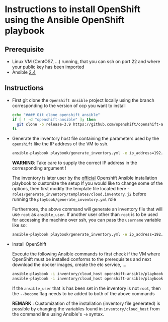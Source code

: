 # Instructions to install OpenShift using the Ansible OpenShift playbook 

## Prerequisite

  - Linux VM (CentOS7, ...) running, that you can ssh on port 22 and where your public key has been imported
  - Ansible [2.4](http://docs.ansible.com/ansible/latest/installation_guide/intro_installation.html)

## Instructions

- First git clone the `OpenShift Ansible` project locally using the branch corresponding to the version of ocp you want to install

  ```bash
  echo "#### Git clone openshift ansible"
  if [ ! -d "openshift-ansible" ]; then
    git clone -b release-3.9 https://github.com/openshift/openshift-ansible.git
  fi
  ```

- Generate the inventory host file containing the parameters used by the `openshift` like the IP address of the VM to ssh.

  ```bash
  ansible-playbook playbook/generate_inventory.yml -e ip_address=192.168.99.50
  ```
  
  **WARNING**: Take care to supply the correct IP address in the corresponding argument !
  
  The inventory is later user by the [official](https://github.com/openshift/openshift-ansible) Openshift Ansible installation playbook to customize the setup
  If you would like to change some of the options, then first modify the template file located here - `roles/generate_inventory/templates/cloud.inventory.j2`
  before running the `playbook/generate_inventory.yml` role
  
  Furthermore, the above command will generate an inventory file that will use `root` as `ansible_user`.
  If another user other than `root` is to be used for accessing the machine over ssh, you can pass the `username` variable like so:
  
  ```bash
  ansible-playbook playbook/generate_inventory.yml -e ip_address=192.168.99.50 -e username=centos
  ```

- Install OpenShift

  Execute the following Ansible commands to first check if the VM where OpenShift must be installed conforms to the prerequisites and next download the docker images, create the etc service, ...
  
  ```bash
  ansible-playbook -i inventory/cloud_host openshift-ansible/playbooks/prerequisites.yml
  ansible-playbook -i inventory/cloud_host openshift-ansible/playbooks/deploy_cluster.yml
  ```
  
  If the `ansible_user` that is has been set in the inventory is not `root`, then the `--become` flag needs to be added to both
  of the above commands 
  
  **REMARK** : Customization of the installation (inventory file generated) is possible by changing the variables found in `inventory/cloud_host` from the command line using Ansible's `-e` syntax.